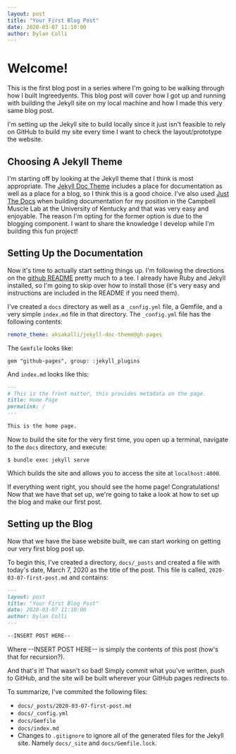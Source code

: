 ```yaml
---
layout: post
title: "Your First Blog Post"
date: 2020-03-07 11:10:00
author: Dylan Colli
---
```


# Welcome!

This is the first blog post in a series where I'm going to be walking through how I built Ingreedyents. This blog post will cover how I got up and running with building the Jekyll site on my local machine and how I made this very same blog post. 

I'm setting up the Jekyll site to build locally since it just isn't feasible to rely on GitHub to build my site every time I want to check the layout/prototype the website.

## Choosing A Jekyll Theme

I'm starting off by looking at the Jekyll theme that I think is most appropriate. The [Jekyll Doc Theme](https://aksakalli.github.io/jekyll-doc-theme/docs/home/) includes a place for documentation as well as a place for a blog, so I think this is a good choice. I've also used [Just The Docs](https://pmarsceill.github.io/just-the-docs/docs/) when building documentation for my position in the Campbell Muscle Lab at the University of Kentucky and that was very easy and enjoyable. The reason I'm opting for the former option is due to the blogging component. I want to share the knowledge I develop while I'm building this fun project!

## Setting Up the Documentation

Now it's time to actually start setting things up. I'm following the directions on the [github README](https://github.com/aksakalli/jekyll-doc-theme) pretty much to a tee. I already have Ruby and Jekyll installed, so I'm going to skip over how to install those (it's very easy and instructions are included in the README if you need them).

I've created a `docs` directory as well as a `_config.yml` file, a Gemfile, and a very simple `index.md` file in that directory. The `_config.yml` file has the following contents:

```yaml
remote_theme: aksakalli/jekyll-doc-theme@gh-pages 
```

The `Gemfile` looks like:

```gemfile
gem "github-pages", group: :jekyll_plugins
```

And `index.md` looks like this:

```md
---
# This is the front matter, this provides metadata on the page.
title: Home Page
permalink: /
---

This is the home page.
```

Now to build the site for the very first time, you open up a terminal, navigate to the `docs` directory, and execute:

```
$ bundle exec jekyll serve
```

Which builds the site and allows you to access the site at `localhost:4000`.

If everything went right, you should see the home page! Congratulations! Now that we have that set up, we're going to take a look at how to set up the blog and make our first post.

## Setting up the Blog

Now that we have the base website built, we can start working on getting our very first blog post up.

To begin this, I've created a directory, `docs/_posts` and created a file with today's date, March 7, 2020 as the title of the post. This file is called, `2020-03-07-first-post.md` and contains:

```md
---
layout: post
title: "Your First Blog Post"
date: 2020-03-07 11:10:00
author: Dylan Colli
---

--INSERT POST HERE--
```

Where --INSERT POST HERE-- is simply the contents of this post (how's that for recursion?).

And that's it! That wasn't so bad! Simply commit what you've written, push to GitHub, and the site will be built wherever your GitHub pages redirects to.

To summarize, I've commited the following files:
  + `docs/_posts/2020-03-07-first-post.md`
  + `docs/_config.yml`
  + `docs/Gemfile`
  + `docs/index.md`
  + Changes to `.gitignore` to ignore all of the generated files for the Jekyll site. Namely `docs/_site` and `docs/Gemfile.lock`.